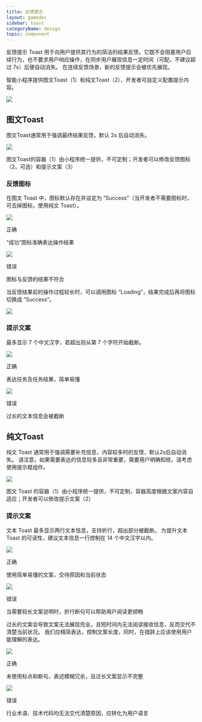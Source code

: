 ```yaml
---
title: 反馈提示
layout: gamedoc
sidebar: toast
categoryName: design
topic: component
---
```


反馈提示 Toast 用于向用户提供其行为的简洁的结果反馈。它既不会阻塞用户后续行为，也不要求用户响应操作，在同步用户展现信息一定时间（可配，不建议超过 7s）后便自动消失。
在连续反馈场景，新的反馈提示会被优先展现。

智能小程序提供图文Toast（1）和纯文Toast（2），开发者可自定义配置提示内容。
<div class="m-doc-custom-examples">
	<div class="m-doc-custom-examples-error ">
		<img src="/img/design/component/toast/1.png">
	</div>
</div>

## 图文Toast
图文Toast通常用于强调最终结果反馈，默认 2s 后自动消失。
<div class="m-doc-custom-examples">
	<div class="m-doc-custom-examples-error ">
		<img src="/img/design/component/toast/2.png">
		<p class="m-doc-custom-examples-text">
			图文Toast的容器（1）由小程序统一提供，不可定制；开发者可以修改反馈图标（2，可选）和提示文案（3）</p>
	</div>
</div>

### 反馈图标
在图文 Toast 中，图标默认存在并设定为 “Success”（当开发者不需要图标时，可去掉图标，使用纯文 Toast）。
<div class="m-doc-custom-examples">
	<div class="m-doc-custom-examples-correct">
		<img src="/img/design/component/toast/3-1.png">
		<p class="m-doc-custom-examples-title">正确</p><p class="m-doc-custom-examples-text">“成功”图标准确表达操作结果</p>
	</div>
	<div class="m-doc-custom-examples-error ">
		<img src="/img/design/component/toast/3-2.png">
		<p class="m-doc-custom-examples-title">错误</p><p class="m-doc-custom-examples-text">图标与反馈的结果不符合</p>
	</div>
</div>


当反馈结果前的操作过程较长时，可以调用图标 “Loading”，结果完成后再将图标切换成 “Success”。
<div class="m-doc-custom-examples">
	<div class="m-doc-custom-examples-correct ">
		<img src="/img/design/component/toast/4.png">
	</div>
</div>

### 提示文案
最多显示 7 个中文汉字，若超出则从第 7 个字符开始截断。
<div class="m-doc-custom-examples">
	<div class="m-doc-custom-examples-correct">
		<img src="/img/design/component/toast/5-1.png">
		<p class="m-doc-custom-examples-title">正确</p><p class="m-doc-custom-examples-text">表达任务及任务结果，简单易懂</p>
	</div>
	<div class="m-doc-custom-examples-error ">
		<img src="/img/design/component/toast/5-2.png">
		<p class="m-doc-custom-examples-title">错误</p><p class="m-doc-custom-examples-text">过长的文本信息会被截断</p>
	</div>
</div>

## 纯文Toast
纯文 Toast 通常用于强调需要补充信息，内容较多时的反馈，默认2s后自动消失。
请注意，如果需要表达的信息较多且非常重要，需要用户明确知晓，请考虑使用提示框组件。
<div class="m-doc-custom-examples">
	<div class="m-doc-custom-examples-error ">
		<img src="/img/design/component/toast/6.png">
		<p class="m-doc-custom-examples-text">
			图文 Toast 的容器（1）由小程序统一提供，不可定制，容器高度根据文案内容自适应；开发者可以修改提示文案（2）</p>
	</div>
</div>

### 提示文案
文本 Toast 最多显示两行文本信息，支持折行，超出部分被截断。
为提升文本 Toast 的可读性，建议文本信息一行控制在 14 个中文汉字以内。
<div class="m-doc-custom-examples">
	<div class="m-doc-custom-examples-correct">
		<img src="/img/design/component/toast/7-1.png">
		<p class="m-doc-custom-examples-title">正确</p><p class="m-doc-custom-examples-text">使用简单易懂的文案，交待原因和当前状态</p>
	</div>
	<div class="m-doc-custom-examples-error">
		<img src="/img/design/component/toast/7-2.png">
		<p class="m-doc-custom-examples-title">错误</p><p class="m-doc-custom-examples-text">当需要较长文案说明时，折行断句可以帮助用户阅读更顺畅</p>
	</div>
</div>

过长的文案会导致文案无法展现完全，且短时间内无法阅读接收信息，反而交代不清楚当前状况。
我们应精简表达，控制文案长度，同时，在措辞上应该使用用户能理解的表达。
<div class="m-doc-custom-examples">
	<div class="m-doc-custom-examples-correct ">
		<img src="/img/design/component/toast/7-1.png">
		<p class="m-doc-custom-examples-title">正确</p><p class="m-doc-custom-examples-text">未使用标点和断句，表述模糊冗余，且过长文案显示不完整</p>
	</div>
	<div class="m-doc-custom-examples-error ">
		<img src="/img/design/component/toast/7-2.png">
		<p class="m-doc-custom-examples-title">错误</p><p class="m-doc-custom-examples-text">行业术语、技术代码均无法交代清楚原因，应转化为用户语言</p>
	</div>
</div>
